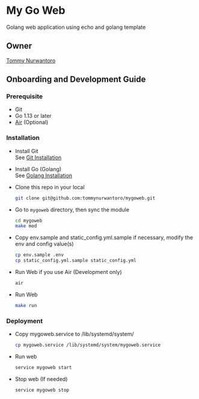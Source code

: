 # My Go Web
Golang web application using echo and golang template

## Owner
[Tommy Nurwantoro](https://github.com/tommynurwantoro)

## Onboarding and Development Guide

### Prerequisite
- Git
- Go 1.13 or later
- [Air](https://github.com/cosmtrek/air) (Optional)

### Installation

- Install Git  
  See [Git Installation](https://git-scm.com/book/en/v2/Getting-Started-Installing-Git)

- Install Go (Golang)  
  See [Golang Installation](https://golang.org/doc/install)

- Clone this repo in your local

  ```sh
  git clone git@github.com:tommynurwantoro/mygoweb.git
  ```

- Go to `mygoweb` directory, then sync the module

  ```sh
  cd mygoweb
  make mod
  ```

- Copy env.sample and static_config.yml.sample if necessary, modify the env and config value(s)

  ```sh
  cp env.sample .env
  cp static_config.yml.sample static_config.yml
  ```

- Run Web if you use Air (Development only)

  ```sh
  air
  ```

- Run Web

  ```sh
  make run
  ```
  
### Deployment
  
- Copy mygoweb.service to /lib/systemd/system/

  ```sh
  cp mygoweb.service /lib/systemd/system/mygoweb.service
  ```

- Run web

  ```sh
  service mygoweb start
  ```
  
- Stop web (If needed)

  ```sh
  service mygoweb stop
  ```
